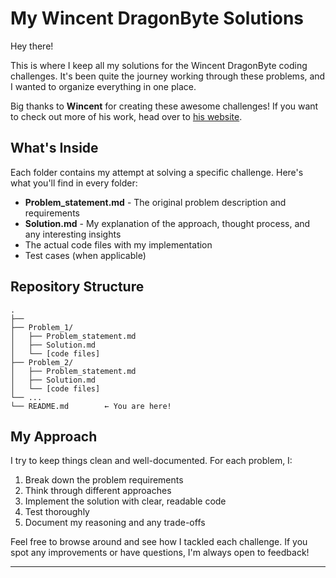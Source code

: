 # My Wincent DragonByte Solutions

Hey there!

This is where I keep all my solutions for the Wincent DragonByte coding challenges. It's been quite the journey working through these problems, and I wanted to organize everything in one place.

Big thanks to **Wincent** for creating these awesome challenges! If you want to check out more of his work, head over to [his website](https://www.wincentdragonbyte.com/).

## What's Inside

Each folder contains my attempt at solving a specific challenge. Here's what you'll find in every folder:

- **Problem_statement.md** - The original problem description and requirements
- **Solution.md** - My explanation of the approach, thought process, and any interesting insights
- The actual code files with my implementation
- Test cases (when applicable)

## Repository Structure

```plaintext
.
├── 
├── Problem_1/
│   ├── Problem_statement.md
│   ├── Solution.md
│   └── [code files]
├── Problem_2/
│   ├── Problem_statement.md
│   ├── Solution.md
│   └── [code files]
└── ...
└── README.md        ← You are here!
```

## My Approach

I try to keep things clean and well-documented. For each problem, I:

1. Break down the problem requirements
2. Think through different approaches
3. Implement the solution with clear, readable code
4. Test thoroughly
5. Document my reasoning and any trade-offs

Feel free to browse around and see how I tackled each challenge. If you spot any improvements or have questions, I'm always open to feedback!

---